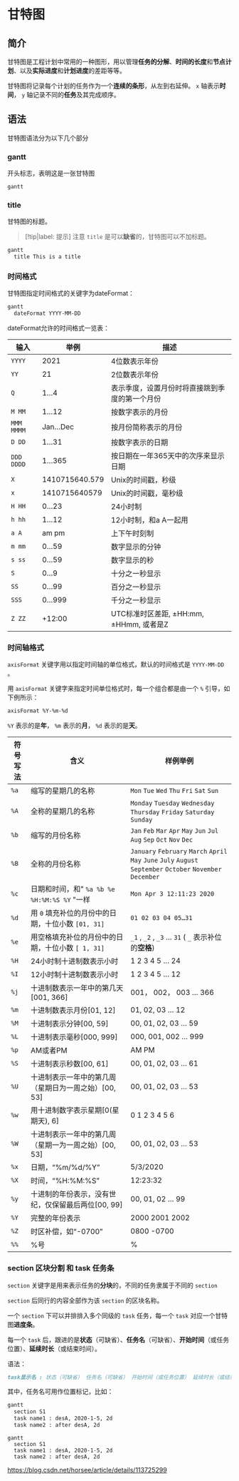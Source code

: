 # 甘特图

## 简介

甘特图是工程计划中常用的一种图形，用以管理**任务的分解**、**时间的长度**和**节点计划**、以及**实际进度**和**计划进度**的差距等等。

甘特图将记录每个计划的任务作为一个**连续的条形**，从左到右延伸。 `x` 轴表示**时间**， `y` 轴记录不同的**任务**及其完成顺序。

## 语法

甘特图语法分为以下几个部分

### gantt

开头标志，表明这是一张甘特图

```markdown
gantt 
```

### title

甘特图的标题。

> [!tip|label: 提示]
> 注意 `title` 是可以**缺省**的，甘特图可以不加标题。

```markdown
gantt 
  title This is a title
```

### 时间格式

甘特图指定时间格式的关键字为dateFormat：

```markdown
gantt 
  dateFormat YYYY-MM-DD
```

dateFormat允许的时间格式一览表：

|输入|举例|描述|
|----|----|----|
| `YYYY` |2021|4位数表示年份|
| `YY` |21|2位数表示年份|
| `Q` |1…4|表示季度，设置月份时将直接跳到季度的第一个月份|
| `M MM` |1…12|按数字表示的月份|
| `MMM MMMM` |Jan…Dec|按月份简称表示的月份|
| `D DD` |1…31|按数字表示的日期|
| `DDD DDDD` |1…365|按日期在一年365天中的次序来显示日期|
| `X` |1410715640.579|Unix的时间戳，秒级|
| `x` |1410715640579|Unix的时间戳，毫秒级|
| `H HH` |0…23|24小时制|
| `h hh` |1…12|12小时制，和a A一起用|
| `a A` |am pm|上下午时刻制|
| `m mm` |0…59|数字显示的分钟|
| `s ss` |0…59|数字显示的秒|
| `S` |0…9|十分之一秒显示|
| `SS` |0…99|百分之一秒显示|
| `SSS` |0…999|千分之一秒显示|
| `Z ZZ` |+12:00|UTC标准时区差距, ±HH:mm, ±HHmm, 或者是Z|

### 时间轴格式

`axisFormat` 关键字用以指定时间轴的单位格式，默认的时间格式是 `YYYY-MM-DD` 。

用 `axisFormat` 关键字来指定时间单位格式时，每一个组合都是由一个 `%` 引导，如下例所示：

```markdown
axisFormat %Y-%m-%d
```

`%Y` 表示的是**年**， `%m` 表示的**月**， `%d` 表示的是**天**。

|符号写法|含义|样例举例|
|-----|-----|-----|
| `%a` |缩写的星期几的名称| `Mon`  `Tue`  `Wed`  `Thu`  `Fri`  `Sat`  `Sun` |
| `%A` |全称的星期几的名称| `Monday`  `Tuesday`  `Wednesday`  `Thursday`  `Friday`  `Saturday`  `Sunday` |
| `%b` |缩写的月份名称| `Jan`  `Feb`  `Mar`  `Apr`  `May`  `Jun`  `Jul`  `Aug`  `Sep`  `Oct`  `Nov`  `Dec` |
| `%B` |全称的月份名称| `January`  `February`  `March`  `April`  `May`  `June`  `July`  `August`  `September`  `October`  `November`  `December` |
| `%c` |日期和时间，和" `%a %b %e %H:%M:%S %Y` "一样| `Mon Apr 3 12:11:23 2020` |
| `%d` |用 `0` 填充补位的月份中的日期，十位小数 `[01, 31]` | `01 02 03 04 05…31` |
| `%e` |用空格填充补位的月份中的日期，十位小数 `[ 1, 31]` | `_1` , `_2` , `_3` … `31` ( `_` 表示补位的**空格**)|
| `%H` |24小时制十进制数表示小时|1 2 3 4 5 … 24|
| `%I` |12小时制十进制数表示小时|1 2 3 4 5 … 12|
| `%j` |十进制数表示一年中的第几天[001, 366]|001， 002， 003 … 366|
| `%m` |十进制数表示月份[01, 12]|01, 02, 03 … 12|
| `%M` |十进制表示分钟[00, 59]|00, 01, 02, 03 … 59|
| `%L` |十进制表示毫秒[000, 999]|000, 001, 002 … 999|
| `%p` |AM或者PM|AM PM|
| `%S` |十进制表示秒数[00, 61]|00, 01, 02, 03 … 61|
| `%U` |十进制表示一年中的第几周（星期日为一周之始）[00, 53]|00, 01, 02, 03 … 53|
| `%w` |用十进制数字表示星期[0(星期天), 6]|0 1 2 3 4 5 6|
| `%W` |十进制表示一年中的第几周（星期一为一周之始）[00, 53]|00, 01, 02, 03 … 53|
| `%x` |日期，“%m/%d/%Y”|5/3/2020|
| `%X` |时间，“%H:%M:%S”|12:23:32|
| `%y` |十进制的年份表示，没有世纪，仅保留最后两位[00, 99]|00, 01, 02 … 99|
| `%Y` |完整的年份表示|2000 2001 2002|
| `%Z` |时区补偿，如“-0700”|0800 -0700|
| `%%` |%号|%|

### section 区块分割 和 task 任务条

`​section` 关键字是用来表示任务的**分块**的，不同的任务隶属于不同的 `section`

`section` 后同行的内容全部作为该 `section` 的区块名称。

​一个 `section` 下可以并排排入多个同级的 `task` 任务，每一个 `task` 对应一个甘特图**进度条**。

​每一个 `task` 后，跟进的是**状态**（可缺省）、**任务名**（可缺省）、**开始时间**（或任务位置）、**延续时长**（或结束时间）。

语法：

```markdown
task显示名 : 状态（可缺省） 任务名（可缺省） 开始时间（或任务位置） 延续时长（或结束时间）
```

其中，任务名可用作位置标记，比如：

```markdown
gantt
  section S1
  task name1 : desA, 2020-1-5, 2d
  task name2 : after desA, 2d
```

```mermaid
gantt
  section S1
  task name1 : desA, 2020-1-5, 2d
  task name2 : after desA, 2d
```

https://blog.csdn.net/horsee/article/details/113725299